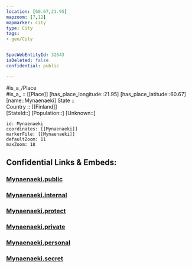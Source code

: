 ```yaml
---
location: [60.67,21.95] 
mapzoom: [7,12] 
mapmarker: city 
type: City
tags:
- geo/City


SpocWebEntityId: 32643
isDeleted: false
confidential: public

---
```

#is_a_/Place  
#is_a_ :: [[Place]] 
[has_place_longitude::21.95] 
[has_place_latitude::60.67] 
[name::Mynaenaeki] 
State ::  
Country :: [[Finland]]  
[StateId::] 
[Population::] 
[Unknown::] 


```leaflet
id: Mynaenaeki
coordinates: [[Mynaenaeki]] 
markerFile: [[Mynaenaeki]] 
defaultZoom: 11 
maxZoom: 18
```


## Confidential Links & Embeds: 

### [Mynaenaeki.public](/_public/\Earth\Continent\Europe\Europe~North\Finland\Provinces~Finland\Western_Finland\counties~Western_Finland\Finland_Proper\CityMynaenaeki.public.md) 

### [Mynaenaeki.internal](/_internal/\Earth\Continent\Europe\Europe~North\Finland\Provinces~Finland\Western_Finland\counties~Western_Finland\Finland_Proper\CityMynaenaeki.internal.md) 

### [Mynaenaeki.protect](/_protect/\Earth\Continent\Europe\Europe~North\Finland\Provinces~Finland\Western_Finland\counties~Western_Finland\Finland_Proper\CityMynaenaeki.protect.md) 

### [Mynaenaeki.private](/_private/\Earth\Continent\Europe\Europe~North\Finland\Provinces~Finland\Western_Finland\counties~Western_Finland\Finland_Proper\CityMynaenaeki.private.md) 

### [Mynaenaeki.personal](/_personal/\Earth\Continent\Europe\Europe~North\Finland\Provinces~Finland\Western_Finland\counties~Western_Finland\Finland_Proper\CityMynaenaeki.personal.md) 

### [Mynaenaeki.secret](/_secret/\Earth\Continent\Europe\Europe~North\Finland\Provinces~Finland\Western_Finland\counties~Western_Finland\Finland_Proper\CityMynaenaeki.secret.md)


